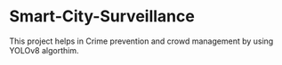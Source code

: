 # Smart-City-Surveillance
This project helps in Crime prevention and crowd management  by using YOLOv8 algorthim.
